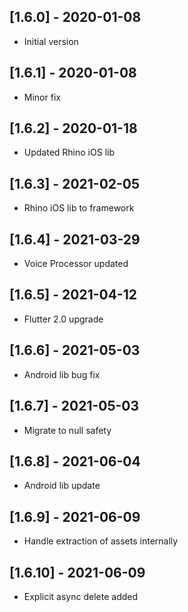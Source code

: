 ## [1.6.0] - 2020-01-08
* Initial version

## [1.6.1] - 2020-01-08
* Minor fix

## [1.6.2] - 2020-01-18
* Updated Rhino iOS lib

## [1.6.3] - 2021-02-05
* Rhino iOS lib to framework

## [1.6.4] - 2021-03-29
* Voice Processor updated

## [1.6.5] - 2021-04-12
* Flutter 2.0 upgrade

## [1.6.6] - 2021-05-03
* Android lib bug fix

## [1.6.7] - 2021-05-03
* Migrate to null safety

## [1.6.8] - 2021-06-04
* Android lib update

## [1.6.9] - 2021-06-09
* Handle extraction of assets internally

## [1.6.10] - 2021-06-09
* Explicit async delete added